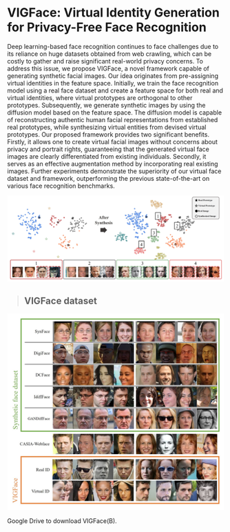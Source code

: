 # VIGFace: Virtual Identity Generation for Privacy-Free Face Recognition

Deep learning-based face recognition continues to face challenges due to its reliance on huge datasets obtained from web crawling, which can be costly to gather and raise significant real-world privacy concerns. To address this issue, we propose VIGFace, a novel framework capable of generating synthetic facial images. Our idea originates from pre-assigning virtual identities in the feature space. Initially, we train the face recognition model using a real face dataset and create a feature space for both real and virtual identities, where virtual prototypes are orthogonal to other prototypes. Subsequently, we generate synthetic images by using the diffusion model based on the feature space. The diffusion model is capable of reconstructing authentic human facial representations from established real prototypes, while synthesizing virtual entities from devised virtual prototypes. Our proposed framework provides two significant benefits. Firstly, it allows one to create virtual facial images without concerns about privacy and portrait rights, guaranteeing that the generated virtual face images are clearly differentiated from existing individuals. Secondly, it serves as an effective augmentation method by incorporating real existing images. Further experiments demonstrate the superiority of our virtual face dataset and framework, outperforming the previous state-of-the-art on various face recognition benchmarks.

<img src="assets/fig_tsne.jpg"/>

>## VIGFace dataset

<img src="assets/image_example.jpg"/>

Google Drive to download VIGFace(B).

